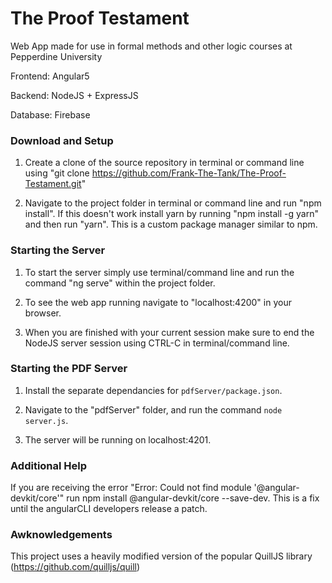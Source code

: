 # The Proof Testament   

Web App made for use in formal methods and other logic courses at Pepperdine University

Frontend: Angular5

Backend: NodeJS + ExpressJS

Database: Firebase

### Download and Setup

1. Create a clone of the source repository in terminal or command line using "git clone https://github.com/Frank-The-Tank/The-Proof-Testament.git"

2. Navigate to the project folder in terminal or command line and run "npm install". If this doesn't work install yarn by running "npm install -g yarn" and then run "yarn". This is a custom package manager similar to npm.

### Starting the Server

1. To start the server simply use terminal/command line and run the command "ng serve" within the project folder.

2. To see the web app running navigate to "localhost:4200" in your browser.

3. When you are finished with your current session make sure to end the NodeJS server session using CTRL-C in terminal/command line.

### Starting the PDF Server

1. Install the separate dependancies for `pdfServer/package.json`.

2. Navigate to the "pdfServer" folder, and run the command `node server.js`.

3. The server will be running on localhost:4201.

### Additional Help
If you are receiving the error "Error: Could not find module '@angular-devkit/core'" run npm install @angular-devkit/core --save-dev. This is a fix until the angularCLI developers release a patch.

### Awknowledgements
This project uses a heavily modified version of the popular QuillJS library (https://github.com/quilljs/quill)
